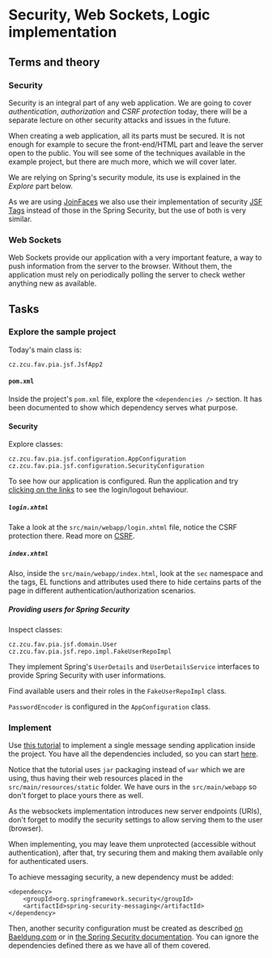 # Security, Web Sockets, Logic implementation

## Terms and theory

### Security

Security is an integral part of any web application. We are going to cover
*authentication*, *authorization* and *CSRF protection* today, there will
be a separate lecture on other security attacks and issues in the future.

When creating a web application, all its parts must be secured. It is not
enough for example to secure the front-end/HTML part and leave the server
open to the public. You will see some of the techniques available in the
example project, but there are much more, which we will cover later.

We are relying on Spring's security module, its use is explained in the
*Explore* part below.

As we are using [JoinFaces](https://docs.joinfaces.org/current/reference/)
we also use their implementation of security
[JSF Tags](https://docs.joinfaces.org/current/reference/#_spring_security_jsf_facelet_tag_support)
instead of those in the Spring Security, but the use of both is very similar.

### Web Sockets

Web Sockets provide our application with a very important feature, a way to
push information from the server to the browser. Without them, the application
must rely on periodically polling the server to check wether anything new
as available.

## Tasks

### Explore the sample project

Today's main class is:

```
cz.zcu.fav.pia.jsf.JsfApp2
```

#### `pom.xml`

Inside the project's `pom.xml` file, explore the `<dependencies />` section. It has
been documented to show which dependency serves what purpose.

#### Security

Explore classes:

```
cz.zcu.fav.pia.jsf.configuration.AppConfiguration
cz.zcu.fav.pia.jsf.configuration.SecurityConfiguration
```

To see how our application is configured. Run the application and try
[clicking on the links](http://localhost:8080) to see the login/logout
behaviour.

##### `login.xhtml`

Take a look at the `src/main/webapp/login.xhtml` file, notice the
CSRF protection there. Read more on
[CSRF](https://docs.spring.io/spring-security/site/docs/5.0.x/reference/html/csrf.html).

##### `index.xhtml`

Also, inside the `src/main/webapp/index.html`, look at the `sec` namespace and the tags,
EL functions and attributes used there to hide certains parts of the page in different
authentication/authorization scenarios.

##### Providing users for Spring Security

Inspect classes:

```
cz.zcu.fav.pia.jsf.domain.User
cz.zcu.fav.pia.jsf.repo.impl.FakeUserRepoImpl
```

They implement Spring's `UserDetails` and `UserDetailsService` interfaces to provide
Spring Security with user informations.

Find available users and their roles in the `FakeUserRepoImpl` class.

`PasswordEncoder` is configured in the `AppConfiguration` class.

### Implement

Use [this tutorial](https://spring.io/guides/gs/messaging-stomp-websocket/)
to implement a single message sending application inside the project. You have all
the dependencies included, so you can start
[here](https://spring.io/guides/gs/messaging-stomp-websocket/#initial).

Notice that the tutorial uses `jar` packaging instead of `war` which we are using,
thus having their web resources placed in the `src/main/resources/static` folder. We have
ours in the `src/main/webapp` so don't forget to place yours there as well.

As the websockets implementation introduces new server endpoints (URIs), don't
forget to modify the security settings to allow serving them to the user (browser).

When implementing, you may leave them unprotected (accessible without authentication),
after that, try securing them and making them available only for authenticated users.

To achieve messaging security, a new dependency must be added:

```
<dependency>
	<groupId>org.springframework.security</groupId>
	<artifactId>spring-security-messaging</artifactId>
</dependency>
```

Then, another security configuration must be created as described
[on Baeldung.com](https://www.baeldung.com/spring-security-websockets)
or in
[the Spring Security documentation](https://docs.spring.io/spring-security/site/docs/5.0.x/reference/html/websocket.html).
You can ignore the dependencies defined there as we have all of them covered.